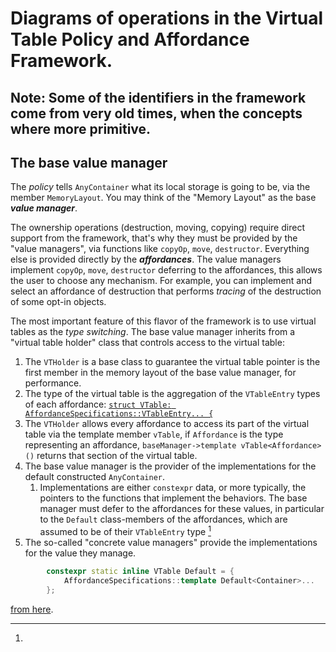 # Diagrams of operations in the Virtual Table Policy and Affordance Framework.

## Note: Some of the identifiers in the framework come from very old times, when the concepts where more primitive.

## The base value manager

The *policy* tells `AnyContainer` what its local storage is going to be, via the member `MemoryLayout`.  You may think of the "Memory Layout" as the base ***value manager***.

The ownership operations (destruction, moving, copying) require direct support from the framework, that's why they must be provided by the "value managers", via functions like `copyOp`, `move`, `destructor`.  Everything else is provided directly by the ***affordances***.  The value managers implement `copyOp`, `move`, `destructor` deferring to the affordances, this allows the user to choose any mechanism.  For example, you can implement and select an affordance of destruction that performs *tracing* of the destruction of some opt-in objects.

The most important feature of this flavor of the framework is to use virtual tables as the *type switching*.  The base value manager inherits from a "virtual table holder" class that controls access to the virtual table:

1. The `VTHolder` is a base class to guarantee the virtual table pointer is the first member in the memory layout of the base value manager, for performance.
2. The type of the virtual table is the aggregation of the `VTableEntry` types of each affordance: [`struct VTable: AffordanceSpecifications::VTableEntry... {`](https://github.com/thecppzoo/zoo/blob/d6435fc984ee0bde31979f7908a73473f61ac4bd/inc/zoo/Any/VTablePolicy.h#L247C5-L247C60)
3. The `VTHolder` allows every affordance to access its part of the virtual table via the template member `vTable`, if `Affordance` is the type representing an affordance, `baseManager->template vTable<Affordance>()` returns that section of the virtual table.
4. The base value manager is the provider of the implementations for the default constructed `AnyContainer`.
    1. Implementations are either `constexpr` data, or more typically, the pointers to the functions that implement the behaviors.  The base manager must defer to the affordances for these values, in particular to the `Default` class-members of the affordances, which are assumed to be of their `VTableEntry` type [^DefaultImplementations]
6. The so-called "concrete value managers" provide the implementations for the value they manage.

[^DefaultImplementations]:
```c++
        constexpr static inline VTable Default = {
            AffordanceSpecifications::template Default<Container>...
        };
```
[from here](https://github.com/thecppzoo/zoo/blob/d6435fc984ee0bde31979f7908a73473f61ac4bd/inc/zoo/Any/VTablePolicy.h#L274-L276).

